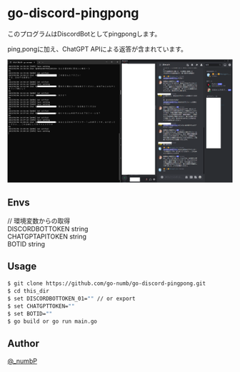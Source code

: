# go-discord-pingpong
このプログラムはDiscordBotとしてpingpongします。

ping,pongに加え、ChatGPT APIによる返答が含まれています。

![screenshot](https://github.com/go-numb/go-discord-pingpong/blob/images/sc.png)

## Envs
// 環境変数からの取得  
DISCORDBOTTOKEN string  
CHATGPTAPITOKEN string  
BOTID           string  



## Usage
```sh
$ git clone https://github.com/go-numb/go-discord-pingpong.git
$ cd this_dir
$ set DISCORDBOTTOKEN_01="" // or export
$ set CHATGPTTOKEN=""
$ set BOTID=""
$ go build or go run main.go
```


## Author

[@_numbP](https://twitter.com/_numbP)